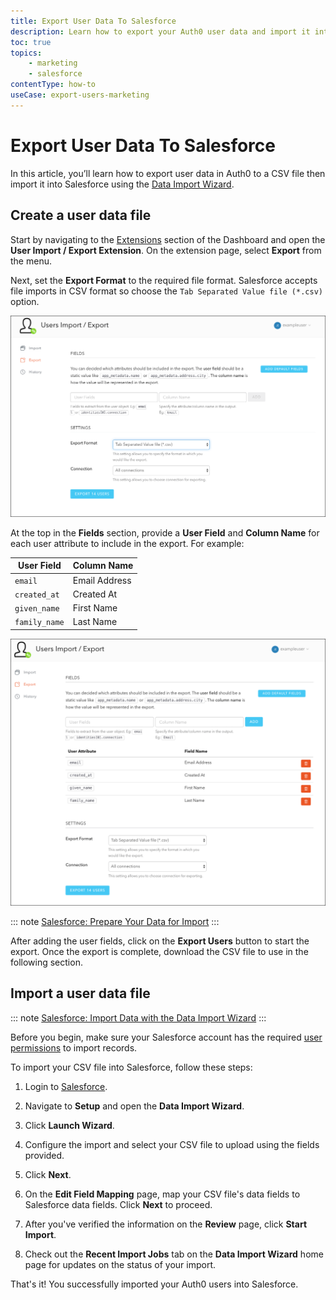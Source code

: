 ```yaml
---
title: Export User Data To Salesforce
description: Learn how to export your Auth0 user data and import it into Salesforce.
toc: true
topics:
    - marketing
    - salesforce
contentType: how-to
useCase: export-users-marketing
---
```


# Export User Data To Salesforce

In this article, you’ll learn how to export user data in Auth0 to a CSV file then import it into Salesforce using the [Data Import Wizard](https://help.salesforce.com/articleView?id=data_import_wizard.htm).

## Create a user data file

Start by navigating to the [Extensions](${manage_url}/#/extensions) section of the Dashboard and open the **User Import / Export Extension**. On the extension page, select **Export** from the menu.

Next, set the **Export Format** to the required file format. Salesforce accepts file imports in CSV format so choose the `Tab Separated Value file (*.csv)` option.

![User Import/Export Extension Format](/media/articles/integrations/marketing/import-export-set-format.png)

At the top in the **Fields** section, provide a **User Field** and **Column Name** for each user attribute to include in the export. For example:

User Field | Column Name
-----------|------------
`email` | Email Address
`created_at` | Created At
`given_name` | First Name
`family_name` | Last Name

![User Import/Export Extension Fields](/media/articles/integrations/marketing/import-export-fields.png)

::: note
[Salesforce: Prepare Your Data for Import](https://help.salesforce.com/articleView?id=import_prepare.htm)
:::

After adding the user fields, click on the **Export Users** button to start the export. Once the export is complete, download the CSV file to use in the following section.

## Import a user data file

::: note
[Salesforce: Import Data with the Data Import Wizard](https://help.salesforce.com/articleView?id=import_with_data_import_wizard.htm)
:::

Before you begin, make sure your Salesforce account has the required [user permissions](https://help.salesforce.com/articleView?id=faq_import_general_permissions.htm) to import records.

To import your CSV file into Salesforce, follow these steps:

1. Login to [Salesforce](https://login.salesforce.com/).

2. Navigate to **Setup** and open the **Data Import Wizard**.

4. Click **Launch Wizard**.

5. Configure the import and select your CSV file to upload using the fields provided.

6. Click **Next**.

7. On the **Edit Field Mapping** page, map your CSV file's data fields to Salesforce data fields. Click **Next** to proceed.

8. After you've verified the information on the **Review** page, click **Start Import**.

9. Check out the **Recent Import Jobs** tab on the **Data Import Wizard** home page for updates on the status of your import.

That's it! You successfully imported your Auth0 users into Salesforce.

